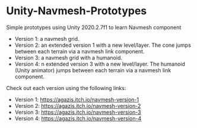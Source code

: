 # Unity-Navmesh-Prototypes
Simple prototypes using Unity 2020.2.7f1 to learn Navmesh component


* Version 1: a navmesh grid.
* Version 2: an extended version 1 with a new level/layer. The cone jumps between each terrain via a navmesh link component. 
* Version 3: a navmesh grid with a humanoid.
* Version 4: n extended version 3 with a new level/layer. The humanoid (Unity animator) jumps between each terrain via a navmesh link component. 

Check out each version using the following links:

* Version 1: https://agazis.itch.io/navmesh-version-1
* Version 2: https://agazis.itch.io/navmesh-version-2
* Version 3: https://agazis.itch.io/navmesh-version-3
* Version 4: https://agazis.itch.io/navmesh-version-4
